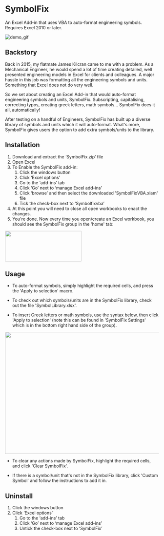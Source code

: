 # SymbolFix
An Excel Add-in that uses VBA to auto-format engineering symbols. Requires Excel 2010 or later.

![demo_gif](https://user-images.githubusercontent.com/22935783/42184668-3bed0238-7e3e-11e8-950b-f9c9095c8f35.gif)

## Backstory
Back in 2015, my flatmate James Kilcran came to me with a problem. As a Mechanical Engineer, he would spend a lot of time creating detailed, well presented engineering models in Excel for clients and colleagues. A major hassle in this job was formatting all the engineering symbols and units. Something that Excel does not do very well.

So we set about creating an Excel Add-in that would auto-format engineering symbols and units, SymbolFix. Subscripting, capitalising, correcting typos, creating greek letters, math symbols... SymbolFix does it all, automatically! 

After testing on a handful of Engineers, SymbolFix has built up a diverse library of symbols and units which it will auto-format. What's more, SymbolFix gives users the option to add extra symbols/units to the library.

## Installation
1.	Download and extract the ‘SymbolFix.zip’ file
2.	Open Excel
3.	To Enable the SymbolFix add-in:
    1.	Click the windows button
    2.	Click ‘Excel options’
    3.	Go to the ‘add-ins’ tab
    4.	Click ‘Go’ next to ‘manage Excel add-ins’
    5.	Click ‘browse’ and then select the downloaded 'SymbolFixVBA.xlam' file
    6.	Tick the check-box next to ‘Symbolfixvba’
4. At this point you will need to close all open workbooks to enact the changes. 
5. You're done. Now every time you open/create an Excel workbook, you should see the SymbolFix group in the 'home' tab:
<img width="250" height="100" src="https://user-images.githubusercontent.com/22935783/42175493-7e2e495c-7e1d-11e8-9e5d-aa60395f2087.PNG">

## Usage
* To auto-format symbols, simply highlight the required cells, and press the 'Apply to selection' macro.

* To check out which symbols/units are in the SymbolFix library, check out the file 'SymbolLibrary.xlsx'.

* To insert Greek letters or math symbols, use the syntax below, then click 'Apply to selection' (note this can be found in 'SymbolFix Settings' which is in the bottom right hand side of the group).

<img width="600" height="400" src="https://user-images.githubusercontent.com/22935783/42175087-473c18ee-7e1c-11e8-8376-50cca78ebaf1.PNG">

* To clear any actions made by SymbolFix, highlight the required cells, and click 'Clear SymbolFix'.

* If there is a symbol/unit that's not in the SymbolFix library, click 'Custom Symbol' and follow the instructions to add it in.

## Uninstall
1. Click the windows button
1. Click ‘Excel options’
   1.	Go to the ‘add-ins’ tab
   1.	Click ‘Go’ next to ‘manage Excel add-ins’
   1.   Untick the check-box next to ‘SymbolFix’

